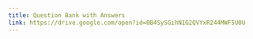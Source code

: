 ```yaml
---
title: Question Bank with Answers
link: https://drive.google.com/open?id=0B4SySGihN1G2QVYxR244MWF5U0U
---
```

